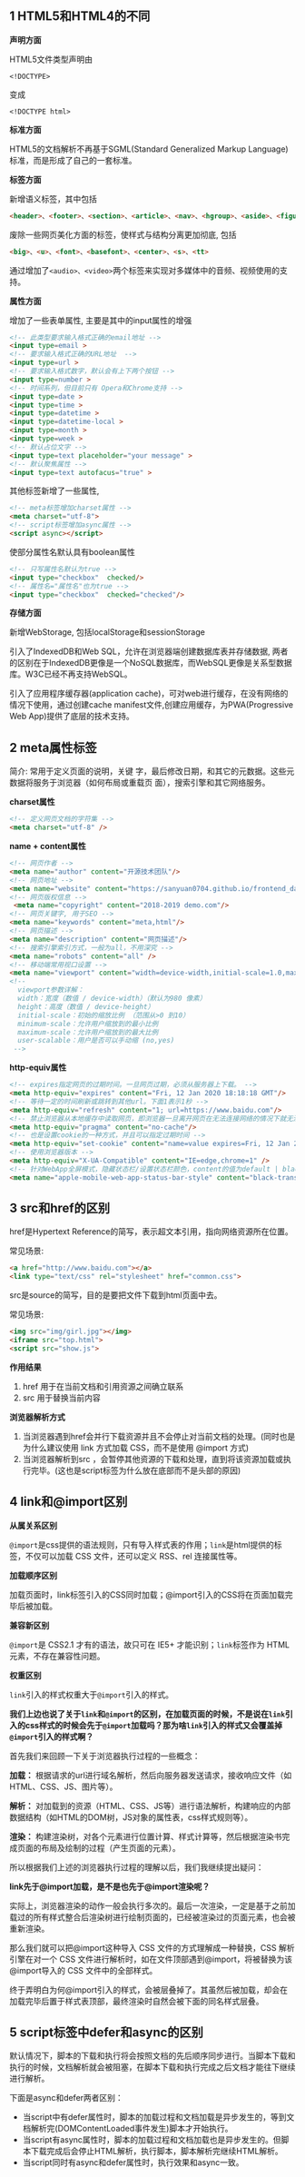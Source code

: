 ## 1 HTML5和HTML4的不同

**声明方面**

HTML5文件类型声明由

`<!DOCTYPE>`

变成

`<!DOCTYPE html>`

**标准方面**

HTML5的文档解析不再基于SGML(Standard Generalized Markup Language)标准，而是形成了自己的一套标准。

**标签方面**

新增语义标签，其中包括

```html
<header>、<footer>、<section>、<article>、<nav>、<hgroup>、<aside>、<figure>
```

废除一些网页美化方面的标签，使样式与结构分离更加彻底, 包括

```html
<big>、<u>、<font>、<basefont>、<center>、<s>、<tt>
```

通过增加了`<audio>、<video>`两个标签来实现对多媒体中的音频、视频使用的支持。

**属性方面**

增加了一些表单属性, 主要是其中的input属性的增强

```html
<!-- 此类型要求输入格式正确的email地址 -->
<input type=email >
<!-- 要求输入格式正确的URL地址  -->
<input type=url >
<!-- 要求输入格式数字，默认会有上下两个按钮 -->
<input type=number >
<!-- 时间系列，但目前只有 Opera和Chrome支持 -->
<input type=date >
<input type=time >
<input type=datetime >
<input type=datetime-local >
<input type=month >
<input type=week >
<!-- 默认占位文字 -->
<input type=text placeholder="your message" >
<!-- 默认聚焦属性 -->
<input type=text autofacus="true" >
```

其他标签新增了一些属性,

```html
<!-- meta标签增加charset属性 -->
<meta charset="utf-8">
<!-- script标签增加async属性 -->
<script async></script>
```

使部分属性名默认具有boolean属性

```html
<!-- 只写属性名默认为true -->
<input type="checkbox"  checked/>
<!-- 属性名="属性名"也为true -->
<input type="checkbox"  checked="checked"/>
```

**存储方面**

新增WebStorage, 包括localStorage和sessionStorage

引入了IndexedDB和Web SQL，允许在浏览器端创建数据库表并存储数据, 两者的区别在于IndexedDB更像是一个NoSQL数据库，而WebSQL更像是关系型数据库。W3C已经不再支持WebSQL。

引入了应用程序缓存器(application cache)，可对web进行缓存，在没有网络的情况下使用，通过创建cache manifest文件,创建应用缓存，为PWA(Progressive Web App)提供了底层的技术支持。



## 2 meta属性标签

简介: 常用于定义页面的说明，关键 字，最后修改日期，和其它的元数据。这些元数据将服务于浏览器（如何布局或重载页 面），搜索引擎和其它网络服务。

**charset属性**

```html
<!-- 定义网页文档的字符集 -->
<meta charset="utf-8" />
```

**name + content属性**

```html
<!-- 网页作者 -->
<meta name="author" content="开源技术团队"/>
<!-- 网页地址 -->
<meta name="website" content="https://sanyuan0704.github.io/frontend_daily_question/"/>
<!-- 网页版权信息 -->
 <meta name="copyright" content="2018-2019 demo.com"/>
<!-- 网页关键字, 用于SEO -->
<meta name="keywords" content="meta,html"/>
<!-- 网页描述 -->
<meta name="description" content="网页描述"/>
<!-- 搜索引擎索引方式，一般为all，不用深究 -->
<meta name="robots" content="all" />
<!-- 移动端常用视口设置 -->
<meta name="viewport" content="width=device-width,initial-scale=1.0,maximum-scale=1.0, user-scalable=no"/>
<!-- 
  viewport参数详解：
  width：宽度（数值 / device-width）（默认为980 像素）
  height：高度（数值 / device-height）
  initial-scale：初始的缩放比例 （范围从>0 到10）
  minimum-scale：允许用户缩放到的最小比例
  maximum-scale：允许用户缩放到的最大比例
  user-scalable：用户是否可以手动缩 (no,yes)
 -->
```

**http-equiv属性**

```html
<!-- expires指定网页的过期时间。一旦网页过期，必须从服务器上下载。 -->
<meta http-equiv="expires" content="Fri, 12 Jan 2020 18:18:18 GMT"/>
<!-- 等待一定的时间刷新或跳转到其他url。下面1表示1秒 -->
<meta http-equiv="refresh" content="1; url=https://www.baidu.com"/>
<!-- 禁止浏览器从本地缓存中读取网页，即浏览器一旦离开网页在无法连接网络的情况下就无法访问到页面。 -->
<meta http-equiv="pragma" content="no-cache"/>
<!-- 也是设置cookie的一种方式，并且可以指定过期时间 -->
<meta http-equiv="set-cookie" content="name=value expires=Fri, 12 Jan 2001 18:18:18 GMT,path=/"/>
<!-- 使用浏览器版本 -->
<meta http-equiv="X-UA-Compatible" content="IE=edge,chrome=1" />
<!-- 针对WebApp全屏模式，隐藏状态栏/设置状态栏颜色，content的值为default | black | black-translucent -->
<meta name="apple-mobile-web-app-status-bar-style" content="black-translucent" />
```



## 3 src和href的区别

href是Hypertext Reference的简写，表示超文本引用，指向网络资源所在位置。

常见场景:

```html
<a href="http://www.baidu.com"></a> 
<link type="text/css" rel="stylesheet" href="common.css"> 
```

src是source的简写，目的是要把文件下载到html页面中去。

常见场景:

```html
<img src="img/girl.jpg"></img> 
<iframe src="top.html"> 
<script src="show.js"> 
```

**作用结果**

1. href 用于在当前文档和引用资源之间确立联系
2. src 用于替换当前内容

**浏览器解析方式**

1. 当浏览器遇到href会并行下载资源并且不会停止对当前文档的处理。(同时也是为什么建议使用 link 方式加载 CSS，而不是使用 @import 方式)
2. 当浏览器解析到src ，会暂停其他资源的下载和处理，直到将该资源加载或执行完毕。(这也是script标签为什么放在底部而不是头部的原因)



## 4 link和@import区别

**从属关系区别**

`@import`是css提供的语法规则，只有导入样式表的作用；`link`是html提供的标签，不仅可以加载 CSS 文件，还可以定义 RSS、rel 连接属性等。

**加载顺序区别**

加载页面时，link标签引入的CSS同时加载；@import引入的CSS将在页面加载完毕后被加载。

**兼容新区别**

`@import`是 CSS2.1 才有的语法，故只可在 IE5+ 才能识别；`link`标签作为 HTML 元素，不存在兼容性问题。

**权重区别**

`link`引入的样式权重大于`@import`引入的样式。



**我们上边也说了关于`link`和`@import`的区别，在加载页面的时候，不是说在`link`引入的css样式的时候会先于`@import`加载吗？那为啥`link`引入的样式又会覆盖掉`@import`引入的样式啊？**

首先我们来回顾一下关于浏览器执行过程的一些概念：

**加载：** 根据请求的url进行域名解析，然后向服务器发送请求，接收响应文件（如HTML、CSS、JS、图片等）。

**解析：** 对加载到的资源（HTML、CSS、JS等）进行语法解析，构建响应的内部数据结构（如HTML的DOM树，JS对象的属性表，css样式规则等）。

**渲染：** 构建渲染树，对各个元素进行位置计算、样式计算等，然后根据渲染书完成页面的布局及绘制的过程（产生页面的元素）。

所以根据我们上述的浏览器执行过程的理解以后，我们我继续提出疑问：

**link先于@import加载，是不是也先于@import渲染呢？**

实际上，浏览器渲染的动作一般会执行多次的。最后一次渲染，一定是基于之前加载过的所有样式整合后渲染树进行绘制页面的，已经被渲染过的页面元素，也会被重新渲染。

那么我们就可以把@import这种导入 CSS 文件的方式理解成一种替换，CSS 解析引擎在对一个 CSS 文件进行解析时，如在文件顶部遇到@import，将被替换为该@import导入的 CSS 文件中的全部样式。

终于弄明白为何@import引入的样式，会被层叠掉了。其虽然后被加载，却会在加载完毕后置于样式表顶部，最终渲染时自然会被下面的同名样式层叠。



## 5 script标签中defer和async的区别

默认情况下，脚本的下载和执行将会按照文档的先后顺序同步进行。当脚本下载和执行的时候，文档解析就会被阻塞，在脚本下载和执行完成之后文档才能往下继续进行解析。

下面是async和defer两者区别：

- 当script中有defer属性时，脚本的加载过程和文档加载是异步发生的，等到文档解析完(DOMContentLoaded事件发生)脚本才开始执行。
- 当script有async属性时，脚本的加载过程和文档加载也是异步发生的。但脚本下载完成后会停止HTML解析，执行脚本，脚本解析完继续HTML解析。
- 当script同时有async和defer属性时，执行效果和async一致。
